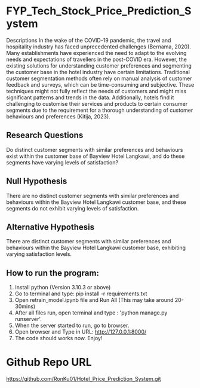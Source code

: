 # FYP_Tech_Stock_Price_Prediction_System

Descriptions
In the wake of the COVID-19 pandemic, the travel and hospitality industry has faced unprecedented challenges (Bernama, 2020).  Many establishments have experienced the need to adapt to the evolving needs and expectations of travellers in the post-COVID era. However, the existing solutions for understanding customer preferences and segmenting the customer base in the hotel industry have certain limitations. Traditional customer segmentation methods often rely on manual analysis of customer feedback and surveys, which can be time-consuming and subjective. These techniques might not fully reflect the needs of customers and might miss significant patterns and trends in the data. Additionally, hotels find it challenging to customise their services and products to certain consumer segments due to the requirement for a thorough understanding of customer behaviours and preferences (Kitija, 2023).

## Research Questions
Do distinct customer segments with similar preferences and behaviours exist within the customer base of Bayview Hotel Langkawi, and do these segments have varying levels of satisfaction?

## Null Hypothesis
There are no distinct customer segments with similar preferences and behaviours within the Bayview Hotel Langkawi customer base, and these segments do not exhibit varying levels of satisfaction.

## Alternative Hypothesis
There are distinct customer segments with similar preferences and behaviours within the Bayview Hotel Langkawi customer base, exhibiting varying satisfaction levels.


## How to run the program:
1. Install python (Version 3.10.3 or above)
2. Go to terminal and type:
    pip install -r requirements.txt
3. Open retrain_model.ipynb file and Run All (This may take around 20-30mins)
4. After all files run, open terminal and type :
    'python manage.py runserver'.
5. When the server started to run, go to browser.
6. Open browser and Type in URL: 
    http://127.0.0.1:8000/
7. The code should works now. Enjoy!

# Github Repo URL
https://github.com/RonKu01/Hotel_Price_Prediction_System.git